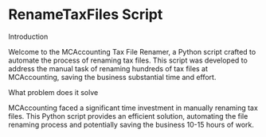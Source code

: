 # RenameTaxFiles Script
Introduction

Welcome to the MCAccounting Tax File Renamer, a Python script crafted to automate the process of renaming tax files. This script was developed to address the manual task of renaming hundreds of tax files at MCAccounting, saving the business substantial time and effort.


What problem does it solve

MCAccounting faced a significant time investment in manually renaming tax files. This Python script provides an efficient solution, automating the file renaming process and potentially saving the business 10-15 hours of work.
